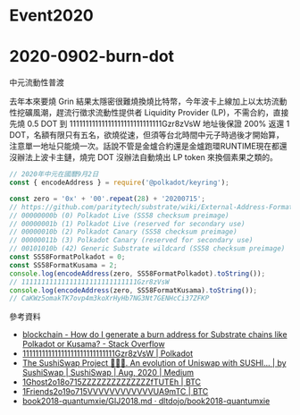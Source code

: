 # Event2020

# 2020-0902-burn-dot

中元流動性普渡

去年本來要燒 Grin 結果太隱密很難燒換燒比特幣，今年波卡上線加上以太坊流動性挖礦風潮，趕流行徵求流動性提供者 Liquidity Provider (LP)，不需合約，直接先燒 0.5 DOT 到 11111111111111111111111111111Gzr8zVsW 地址後保證 200% 返還 1 DOT，名額有限只有五名，欲燒從速，但須等台北時間中元子時過後才開始算，注意單一地址只能燒一次。話說不管是金爐合約還是金爐跑環RUNTIME現在都還沒辦法上波卡主鏈，燒完 DOT 沒辦法自動燒出 LP token 來換個素果之類的。

```js
// 2020年中元在國曆9月2日
const { encodeAddress } = require('@polkadot/keyring');

const zero = '0x' + '00'.repeat(28) + '20200715';
// https://github.com/paritytech/substrate/wiki/External-Address-Format-(SS58)
// 00000000b (0) Polkadot Live (SS58 checksum preimage)
// 00000001b (1) Polkadot Live (reserved for secondary use)
// 00000010b (2) Polkadot Canary (SS58 checksum preimage)
// 00000011b (3) Polkadot Canary (reserved for secondary use)
// 00101010b (42) Generic Substrate wildcard (SS58 checksum preimage)
const SS58FormatPolkadot = 0;
const SS58FormatKusama = 2;
console.log(encodeAddress(zero, SS58FormatPolkadot).toString());
// 11111111111111111111111111111Gzr8zVsW
console.log(encodeAddress(zero, SS58FormatKusama).toString());
// CaKWz5omakTK7ovp4m3koXrHyHb7NG3Nt7GENHcCi37ZFKP
```


參考資料

- [blockchain - How do I generate a burn address for Substrate chains like Polkadot or Kusama? - Stack Overflow](https://stackoverflow.com/questions/60044378/how-do-i-generate-a-burn-address-for-substrate-chains-like-polkadot-or-kusama)
- [11111111111111111111111111111Gzr8zVsW | Polkadot](https://polkadot.subscan.io/account/11111111111111111111111111111Gzr8zVsW)
- [The SushiSwap Project 🍣🍣🍣. An evolution of Uniswap with SUSHI… | by SushiSwap | SushiSwap | Aug, 2020 | Medium](https://medium.com/sushiswap/the-sushiswap-project-c4049ea9941e)
- [1Ghost2o18o715ZZZZZZZZZZZZZZfTUTEh | BTC](https://www.blockchain.com/btc/address/1Ghost2o18o715ZZZZZZZZZZZZZZfTUTEh)
- [1Friends2o19o715VVVVVVVVVVVVUA9mTC | BTC](https://www.blockchain.com/btc/address/1Friends2o19o715VVVVVVVVVVVVUA9mTC)
- [book2018-quantumxie/GIJ2018.md · dltdojo/book2018-quantumxie](https://github.com/dltdojo/book2018-quantumxie/blob/master/projects/gij2018/GIJ2018.md)
